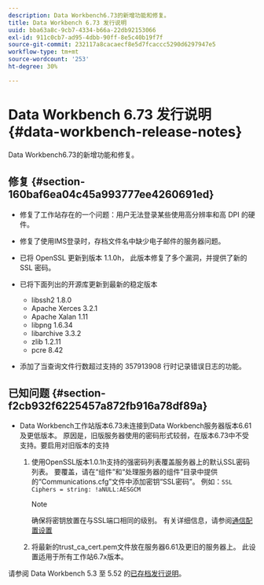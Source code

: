 ```yaml
---
description: Data Workbench6.73的新增功能和修复。
title: Data Workbench 6.73 发行说明
uuid: bba63a8c-9cb7-4334-b66a-22db92153066
exl-id: 911c0cb7-ad95-4dbb-90ff-8e5c40b19f7f
source-git-commit: 232117a8cacaecf8e5d7fcaccc5290d6297947e5
workflow-type: tm+mt
source-wordcount: '253'
ht-degree: 30%

---
```


# Data Workbench 6.73 发行说明{#data-workbench-release-notes}

Data Workbench6.73的新增功能和修复。

## 修复 {#section-160baf6ea04c45a993777ee4260691ed}

* 修复了工作站存在的一个问题：用户无法登录某些使用高分辨率和高 DPI 的硬件。
* 修复了使用IMS登录时，存档文件名中缺少电子邮件的服务器问题。
* 已将 OpenSSL 更新到版本 1.1.0h， 此版本修复了多个漏洞，并提供了新的 SSL 密码。
* 已将下面列出的开源库更新到最新的稳定版本

   * libssh2 1.8.0
   * Apache Xerces 3.2.1
   * Apache Xalan 1.11
   * libpng 1.6.34
   * libarchive 3.3.2
   * zlib 1.2.11
   * pcre 8.42

* 添加了当查询文件行数超过支持的 357913908 行时记录错误日志的功能。

## 已知问题 {#section-f2cb932f6225457a872fb916a78df89a}

* Data Workbench工作站版本6.73未连接到Data Workbench服务器版本6.61及更低版本。 原因是，旧版服务器使用的密码形式较弱，在版本6.73中不受支持。要启用对旧版本的支持

   1. 使用OpenSSL版本1.0.1h支持的强密码列表覆盖服务器上的默认SSL密码列表。 要覆盖，请在“组件”和“处理服务器的组件”目录中提供的“Communications.cfg”文件中添加密钥“SSL密码”。 例如：`SSL Ciphers = string: !aNULL:AESGCM`

      >[!NOTE]
      >
      >确保将密钥放置在与SSL端口相同的级别。 有关详细信息，请参阅[通信配置设置](https://experienceleague.adobe.com/docs/data-workbench/using/server-admin-install/config-settings/c-comm-cfg-stgs.html)

   1. 将最新的trust_ca_cert.pem文件放在服务器6.61及更旧的服务器上。 此设置适用于所有工作站6.7x版本。

请参阅 Data Workbench 5.3 至 5.52 的[已存档发行说明](https://experienceleague.adobe.com/docs/data-workbench/using/release-notes/release-notes.html)。
